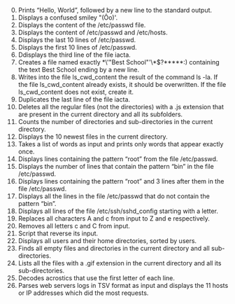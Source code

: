 0. Prints “Hello, World”, followed by a new line to the standard output.
1. Displays a confused smiley "(Ôo)'.
2. Displays the content of the /etc/passwd file.
3. Displays the content of /etc/passwd and /etc/hosts.
4. Displays the last 10 lines of /etc/passwd.
5. Displays the first 10 lines of /etc/passwd.
6. Ddisplays the third line of the file iacta.
7. Creates a file named exactly \*\\'"Best School"\'\\*$\?\*\*\*\*\*:) containing the text Best School ending by a new line.
8. Writes into the file ls_cwd_content the result of the command ls -la. If the file ls_cwd_content already exists, it should be overwritten. If the file ls_cwd_content does not exist, create it.
9. Duplicates the last line of the file iacta.
10. Deletes all the regular files (not the directories) with a .js extension that are present in the current directory and all its subfolders.
11. Counts the number of directories and sub-directories in the current directory.
12. Displays the 10 newest files in the current directory.
13. Takes a list of words as input and prints only words that appear exactly once.
14. Displays lines containing the pattern “root” from the file /etc/passwd.
15. Displays the number of lines that contain the pattern “bin” in the file /etc/passwd.
16. Displays lines containing the pattern “root” and 3 lines after them in the file /etc/passwd.
17. Displays all the lines in the file /etc/passwd that do not contain the pattern “bin”.
18. Displays all lines of the file /etc/ssh/sshd_config starting with a letter.
19. Replaces all characters A and c from input to Z and e respectively.
20. Removes all letters c and C from input.
21. Script that reverse its input.
22. Displays all users and their home directories, sorted by users.
23. Finds all empty files and directories in the current directory and all sub-directories.
24. Lists all the files with a .gif extension in the current directory and all its sub-directories.
25. Decodes acrostics that use the first letter of each line.
26. Parses web servers logs in TSV format as input and displays the 11 hosts or IP addresses which did the most requests.
